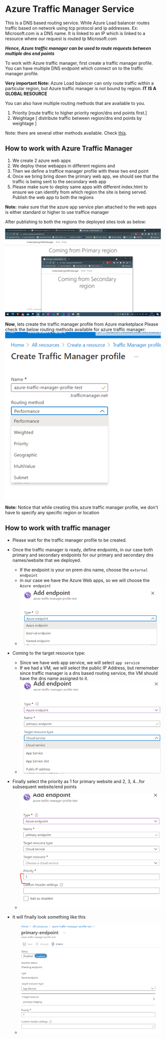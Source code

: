 # Azure Traffic Manager Service

This is a DNS based routing service. While Azure Load balancer routes traffic based on network using tcp protocol and ip addresses.
Ex: Microsoft.com is a DNS name. It is linked to an IP which is linked to a resource where our request is routed tp Microsoft.com

**_Hence, Azure traffic manager can be used to route requests between multiple dns end points_**

To work with Azure traffic manager, first create a traffic manager profile. You can have multiple DNS endpoint which connect on to the traffic manager profile.

**Very important Note:** Azure Load balancer can only route traffic within a particular region, but Azure traffic manager is not bound by region. **IT IS A GLOBAL RESOURCE**

You can also have multiple routing methods that are available to you.

1. Priority \[route traffic to higher priority region/dns end points first.\]
2. Weightage \[ distribute traffic between region/dns end points by weightage \]

Note: there are several other methods available. Check [this](https://docs.microsoft.com/en-us/azure/traffic-manager/traffic-manager-overview).

## How to work with Azure Traffic Manager

1. We create 2 azure web apps
2. We deploy these webapps in different regions and
3. Then we define a traffice manager profile with these two end point
4. Once we bring bring down the primary web app, we should see that the traffic is being sent to the secondary web app
5. Please make sure to deploy same apps with different index.html to ensure we can identify from which region the site is being served. Publish the web app to both the regions

**Note:** make sure that the azure app service plan attached to the web apps is either standard or higher to use traffice manager

After publishing to both the regions the deployed sites look as below:

![Deployed both](./images/47.png)

**Now**, lets create the traffic manager profile from Azure marketplace
Please check the below routing methods available for azure traffic manager:
![routing](./images/48.PNG)

**Note:** Notice that while creating this azure traffic manager profile, we don't have to specify any specific region or location

## How to work with traffic manager

- Please wait for the traffic manager profile to be created.
- Once the traffic manager is ready, define endpoints, in our case both primary and secondary endpoints for our primary and secondary dns names/website that we deployed.

  - If the endpoint is your on prem dns name, choose the `external endpoint`
  - in our case we have the Azure Web apps, so we will choose the `Azure endpoint`
  - ![endpoint type](./images/49.PNG)

- Coming to the target resource type:

  - Since we have web app service, we will select `app service`
  - If we had a VM, we will select the public IP Address, but rememeber since traffic manager is a dns based routing service, the VM should have the dns name assigned to it.
  - ![target resource type](./images/50.PNG)

- Finally select the priority as 1 for primary website and 2, 3, 4...for subsequent website/end points

  - ![priority](./images/51.PNG)

- It will finally look something like this
  - ![final](./images/52.PNG)

